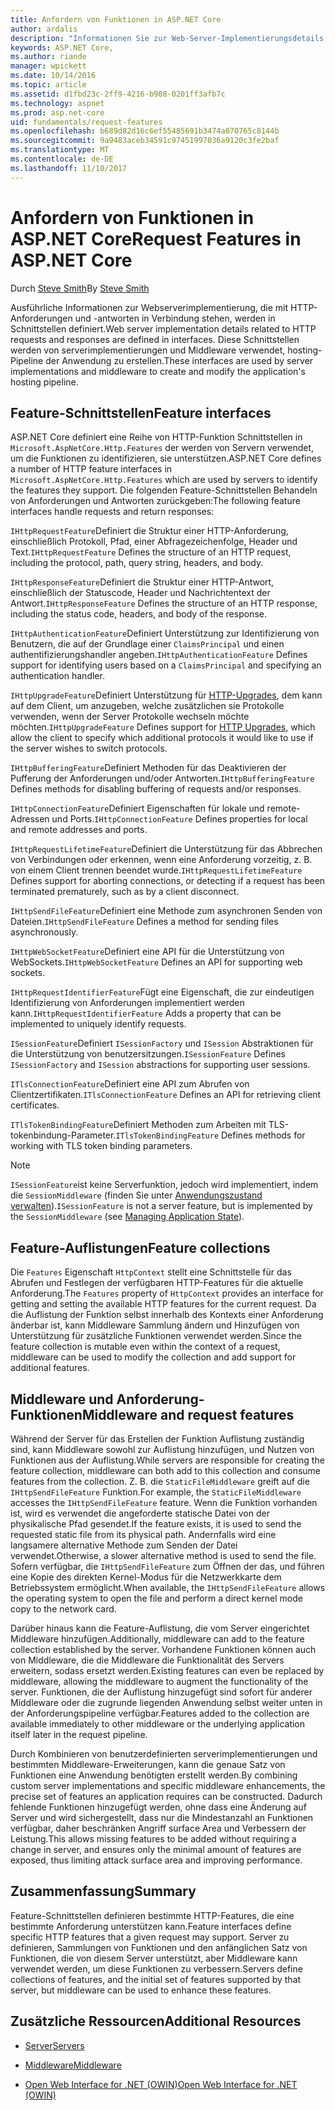 ```yaml
---
title: Anfordern von Funktionen in ASP.NET Core
author: ardalis
description: "Informationen Sie zur Web-Server-Implementierungsdetails, die im Zusammenhang mit HTTP-Anforderungen und Antworten, die in Schnittstellen für ASP.NET Core definiert sind."
keywords: ASP.NET Core,
ms.author: riande
manager: wpickett
ms.date: 10/14/2016
ms.topic: article
ms.assetid: d1fbd23c-2ff9-4216-b908-0201ff3afb7c
ms.technology: aspnet
ms.prod: asp.net-core
uid: fundamentals/request-features
ms.openlocfilehash: b689d82d16c6ef55485691b3474a070765c8144b
ms.sourcegitcommit: 9a9483aceb34591c97451997036a9120c3fe2baf
ms.translationtype: MT
ms.contentlocale: de-DE
ms.lasthandoff: 11/10/2017
---
```

# <a name="request-features-in-aspnet-core"></a><span data-ttu-id="93d2f-104">Anfordern von Funktionen in ASP.NET Core</span><span class="sxs-lookup"><span data-stu-id="93d2f-104">Request Features in ASP.NET Core</span></span>

<span data-ttu-id="93d2f-105">Durch [Steve Smith](https://ardalis.com/)</span><span class="sxs-lookup"><span data-stu-id="93d2f-105">By [Steve Smith](https://ardalis.com/)</span></span>

<span data-ttu-id="93d2f-106">Ausführliche Informationen zur Webserverimplementierung, die mit HTTP-Anforderungen und -antworten in Verbindung stehen, werden in Schnittstellen definiert.</span><span class="sxs-lookup"><span data-stu-id="93d2f-106">Web server implementation details related to HTTP requests and responses are defined in interfaces.</span></span> <span data-ttu-id="93d2f-107">Diese Schnittstellen werden von serverimplementierungen und Middleware verwendet, hosting-Pipeline der Anwendung zu erstellen.</span><span class="sxs-lookup"><span data-stu-id="93d2f-107">These interfaces are used by server implementations and middleware to create and modify the application's hosting pipeline.</span></span>

## <a name="feature-interfaces"></a><span data-ttu-id="93d2f-108">Feature-Schnittstellen</span><span class="sxs-lookup"><span data-stu-id="93d2f-108">Feature interfaces</span></span>

<span data-ttu-id="93d2f-109">ASP.NET Core definiert eine Reihe von HTTP-Funktion Schnittstellen in `Microsoft.AspNetCore.Http.Features` der werden von Servern verwendet, um die Funktionen zu identifizieren, sie unterstützen.</span><span class="sxs-lookup"><span data-stu-id="93d2f-109">ASP.NET Core defines a number of HTTP feature interfaces in `Microsoft.AspNetCore.Http.Features` which are used by servers to identify the features they support.</span></span> <span data-ttu-id="93d2f-110">Die folgenden Feature-Schnittstellen Behandeln von Anforderungen und Antworten zurückgeben:</span><span class="sxs-lookup"><span data-stu-id="93d2f-110">The following feature interfaces handle requests and return responses:</span></span>

<span data-ttu-id="93d2f-111">`IHttpRequestFeature`Definiert die Struktur einer HTTP-Anforderung, einschließlich Protokoll, Pfad, einer Abfragezeichenfolge, Header und Text.</span><span class="sxs-lookup"><span data-stu-id="93d2f-111">`IHttpRequestFeature` Defines the structure of an HTTP request, including the protocol, path, query string, headers, and body.</span></span>

<span data-ttu-id="93d2f-112">`IHttpResponseFeature`Definiert die Struktur einer HTTP-Antwort, einschließlich der Statuscode, Header und Nachrichtentext der Antwort.</span><span class="sxs-lookup"><span data-stu-id="93d2f-112">`IHttpResponseFeature` Defines the structure of an HTTP response, including the status code, headers, and body of the response.</span></span>

<span data-ttu-id="93d2f-113">`IHttpAuthenticationFeature`Definiert Unterstützung zur Identifizierung von Benutzern, die auf der Grundlage einer `ClaimsPrincipal` und einen authentifizierungshandler angeben.</span><span class="sxs-lookup"><span data-stu-id="93d2f-113">`IHttpAuthenticationFeature` Defines support for identifying users based on a `ClaimsPrincipal` and specifying an authentication handler.</span></span>

<span data-ttu-id="93d2f-114">`IHttpUpgradeFeature`Definiert Unterstützung für [HTTP-Upgrades](https://tools.ietf.org/html/rfc2616.html#section-14.42), dem kann auf dem Client, um anzugeben, welche zusätzlichen sie Protokolle verwenden, wenn der Server Protokolle wechseln möchte möchten.</span><span class="sxs-lookup"><span data-stu-id="93d2f-114">`IHttpUpgradeFeature` Defines support for [HTTP Upgrades](https://tools.ietf.org/html/rfc2616.html#section-14.42), which allow the client to specify which additional protocols it would like to use if the server wishes to switch protocols.</span></span>

<span data-ttu-id="93d2f-115">`IHttpBufferingFeature`Definiert Methoden für das Deaktivieren der Pufferung der Anforderungen und/oder Antworten.</span><span class="sxs-lookup"><span data-stu-id="93d2f-115">`IHttpBufferingFeature` Defines methods for disabling buffering of requests and/or responses.</span></span>

<span data-ttu-id="93d2f-116">`IHttpConnectionFeature`Definiert Eigenschaften für lokale und remote-Adressen und Ports.</span><span class="sxs-lookup"><span data-stu-id="93d2f-116">`IHttpConnectionFeature` Defines properties for local and remote addresses and ports.</span></span>

<span data-ttu-id="93d2f-117">`IHttpRequestLifetimeFeature`Definiert die Unterstützung für das Abbrechen von Verbindungen oder erkennen, wenn eine Anforderung vorzeitig, z. B. von einem Client trennen beendet wurde.</span><span class="sxs-lookup"><span data-stu-id="93d2f-117">`IHttpRequestLifetimeFeature` Defines support for aborting connections, or detecting if a request has been terminated prematurely, such as by a client disconnect.</span></span>

<span data-ttu-id="93d2f-118">`IHttpSendFileFeature`Definiert eine Methode zum asynchronen Senden von Dateien.</span><span class="sxs-lookup"><span data-stu-id="93d2f-118">`IHttpSendFileFeature` Defines a method for sending files asynchronously.</span></span>

<span data-ttu-id="93d2f-119">`IHttpWebSocketFeature`Definiert eine API für die Unterstützung von WebSockets.</span><span class="sxs-lookup"><span data-stu-id="93d2f-119">`IHttpWebSocketFeature` Defines an API for supporting web sockets.</span></span>

<span data-ttu-id="93d2f-120">`IHttpRequestIdentifierFeature`Fügt eine Eigenschaft, die zur eindeutigen Identifizierung von Anforderungen implementiert werden kann.</span><span class="sxs-lookup"><span data-stu-id="93d2f-120">`IHttpRequestIdentifierFeature` Adds a property that can be implemented to uniquely identify requests.</span></span>

<span data-ttu-id="93d2f-121">`ISessionFeature`Definiert `ISessionFactory` und `ISession` Abstraktionen für die Unterstützung von benutzersitzungen.</span><span class="sxs-lookup"><span data-stu-id="93d2f-121">`ISessionFeature` Defines `ISessionFactory` and `ISession` abstractions for supporting user sessions.</span></span>

<span data-ttu-id="93d2f-122">`ITlsConnectionFeature`Definiert eine API zum Abrufen von Clientzertifikaten.</span><span class="sxs-lookup"><span data-stu-id="93d2f-122">`ITlsConnectionFeature` Defines an API for retrieving client certificates.</span></span>

<span data-ttu-id="93d2f-123">`ITlsTokenBindingFeature`Definiert Methoden zum Arbeiten mit TLS-tokenbindung-Parameter.</span><span class="sxs-lookup"><span data-stu-id="93d2f-123">`ITlsTokenBindingFeature` Defines methods for working with TLS token binding parameters.</span></span>

> [!NOTE]
> <span data-ttu-id="93d2f-124">`ISessionFeature`ist keine Serverfunktion, jedoch wird implementiert, indem die `SessionMiddleware` (finden Sie unter [Anwendungszustand verwalten](app-state.md)).</span><span class="sxs-lookup"><span data-stu-id="93d2f-124">`ISessionFeature` is not a server feature, but is implemented by the `SessionMiddleware` (see [Managing Application State](app-state.md)).</span></span>

## <a name="feature-collections"></a><span data-ttu-id="93d2f-125">Feature-Auflistungen</span><span class="sxs-lookup"><span data-stu-id="93d2f-125">Feature collections</span></span>

<span data-ttu-id="93d2f-126">Die `Features` Eigenschaft `HttpContext` stellt eine Schnittstelle für das Abrufen und Festlegen der verfügbaren HTTP-Features für die aktuelle Anforderung.</span><span class="sxs-lookup"><span data-stu-id="93d2f-126">The `Features` property of `HttpContext` provides an interface for getting and setting the available HTTP features for the current request.</span></span> <span data-ttu-id="93d2f-127">Da die Auflistung der Funktion selbst innerhalb des Kontexts einer Anforderung änderbar ist, kann Middleware Sammlung ändern und Hinzufügen von Unterstützung für zusätzliche Funktionen verwendet werden.</span><span class="sxs-lookup"><span data-stu-id="93d2f-127">Since the feature collection is mutable even within the context of a request, middleware can be used to modify the collection and add support for additional features.</span></span>

## <a name="middleware-and-request-features"></a><span data-ttu-id="93d2f-128">Middleware und Anforderung-Funktionen</span><span class="sxs-lookup"><span data-stu-id="93d2f-128">Middleware and request features</span></span>

<span data-ttu-id="93d2f-129">Während der Server für das Erstellen der Funktion Auflistung zuständig sind, kann Middleware sowohl zur Auflistung hinzufügen, und Nutzen von Funktionen aus der Auflistung.</span><span class="sxs-lookup"><span data-stu-id="93d2f-129">While servers are responsible for creating the feature collection, middleware can both add to this collection and consume features from the collection.</span></span> <span data-ttu-id="93d2f-130">Z. B. die `StaticFileMiddleware` greift auf die `IHttpSendFileFeature` Funktion.</span><span class="sxs-lookup"><span data-stu-id="93d2f-130">For example, the `StaticFileMiddleware` accesses the `IHttpSendFileFeature` feature.</span></span> <span data-ttu-id="93d2f-131">Wenn die Funktion vorhanden ist, wird es verwendet die angeforderte statische Datei von der physikalische Pfad gesendet.</span><span class="sxs-lookup"><span data-stu-id="93d2f-131">If the feature exists, it is used to send the requested static file from its physical path.</span></span> <span data-ttu-id="93d2f-132">Andernfalls wird eine langsamere alternative Methode zum Senden der Datei verwendet.</span><span class="sxs-lookup"><span data-stu-id="93d2f-132">Otherwise, a slower alternative method is used to send the file.</span></span> <span data-ttu-id="93d2f-133">Sofern verfügbar, die `IHttpSendFileFeature` zum Öffnen der das, und führen eine Kopie des direkten Kernel-Modus für die Netzwerkkarte dem Betriebssystem ermöglicht.</span><span class="sxs-lookup"><span data-stu-id="93d2f-133">When available, the `IHttpSendFileFeature` allows the operating system to open the file and perform a direct kernel mode copy to the network card.</span></span>

<span data-ttu-id="93d2f-134">Darüber hinaus kann die Feature-Auflistung, die vom Server eingerichtet Middleware hinzufügen.</span><span class="sxs-lookup"><span data-stu-id="93d2f-134">Additionally, middleware can add to the feature collection established by the server.</span></span> <span data-ttu-id="93d2f-135">Vorhandene Funktionen können auch von Middleware, die die Middleware die Funktionalität des Servers erweitern, sodass ersetzt werden.</span><span class="sxs-lookup"><span data-stu-id="93d2f-135">Existing features can even be replaced by middleware, allowing the middleware to augment the functionality of the server.</span></span> <span data-ttu-id="93d2f-136">Funktionen, die der Auflistung hinzugefügt sind sofort für anderer Middleware oder die zugrunde liegenden Anwendung selbst weiter unten in der Anforderungspipeline verfügbar.</span><span class="sxs-lookup"><span data-stu-id="93d2f-136">Features added to the collection are available immediately to other middleware or the underlying application itself later in the request pipeline.</span></span>

<span data-ttu-id="93d2f-137">Durch Kombinieren von benutzerdefinierten serverimplementierungen und bestimmten Middleware-Erweiterungen, kann die genaue Satz von Funktionen eine Anwendung benötigten erstellt werden.</span><span class="sxs-lookup"><span data-stu-id="93d2f-137">By combining custom server implementations and specific middleware enhancements, the precise set of features an application requires can be constructed.</span></span> <span data-ttu-id="93d2f-138">Dadurch fehlende Funktionen hinzugefügt werden, ohne dass eine Änderung auf Server und wird sichergestellt, dass nur die Mindestanzahl an Funktionen verfügbar, daher beschränken Angriff surface Area und Verbessern der Leistung.</span><span class="sxs-lookup"><span data-stu-id="93d2f-138">This allows missing features to be added without requiring a change in server, and ensures only the minimal amount of features are exposed, thus limiting attack surface area and improving performance.</span></span>

## <a name="summary"></a><span data-ttu-id="93d2f-139">Zusammenfassung</span><span class="sxs-lookup"><span data-stu-id="93d2f-139">Summary</span></span>

<span data-ttu-id="93d2f-140">Feature-Schnittstellen definieren bestimmte HTTP-Features, die eine bestimmte Anforderung unterstützen kann.</span><span class="sxs-lookup"><span data-stu-id="93d2f-140">Feature interfaces define specific HTTP features that a given request may support.</span></span> <span data-ttu-id="93d2f-141">Server zu definieren, Sammlungen von Funktionen und den anfänglichen Satz von Funktionen, die von diesem Server unterstützt, aber Middleware kann verwendet werden, um diese Funktionen zu verbessern.</span><span class="sxs-lookup"><span data-stu-id="93d2f-141">Servers define collections of features, and the initial set of features supported by that server, but middleware can be used to enhance these features.</span></span>

## <a name="additional-resources"></a><span data-ttu-id="93d2f-142">Zusätzliche Ressourcen</span><span class="sxs-lookup"><span data-stu-id="93d2f-142">Additional Resources</span></span>

* [<span data-ttu-id="93d2f-143">Server</span><span class="sxs-lookup"><span data-stu-id="93d2f-143">Servers</span></span>](servers/index.md)

* [<span data-ttu-id="93d2f-144">Middleware</span><span class="sxs-lookup"><span data-stu-id="93d2f-144">Middleware</span></span>](middleware.md)

* [<span data-ttu-id="93d2f-145">Open Web Interface for .NET (OWIN)</span><span class="sxs-lookup"><span data-stu-id="93d2f-145">Open Web Interface for .NET (OWIN)</span></span>](owin.md)
